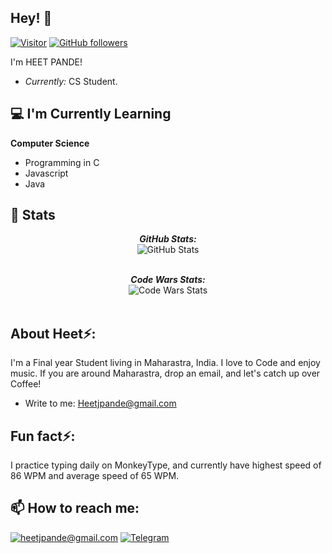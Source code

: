 <!-- Code written by laxmena -->

<h2>Hey! 👋</h2>

[![Visitor](https://visitor-badge.laobi.icu/badge?page_id=heetjpande.heetjpande)](https://github.com/heetjpande) [![GitHub followers](https://img.shields.io/github/followers/heetjpande.svg?style=social&label=Follow)](https://github.com/heetjpande?tab=followers)

I'm HEET PANDE! 
- <i>Currently:</i> CS Student. 

<h2>💻 I'm Currently Learning</h2>

__Computer Science__
- Programming in C
- Javascript
- Java


<!-- <h2>Currently working:</h2> -->
<!-- <h4>Freelancing</h4> -->

<h2>👀 Stats</h2>

<div>
  
  <p align="center">
  <b><em>GitHub Stats:</em></b> <br/>
    <img src="https://github-readme-streak-stats.herokuapp.com/?user=heetjpande" alt="GitHub Stats" /> <br/><br/>
  </p>
  <p align="center">
  <b><em>Code Wars Stats:</em></b> <br/>
    <img src="https://www.codewars.com/users/kakashikage/badges/large" alt="Code Wars Stats" /> <br/><br/>
  </p>
</div>

<h2> About Heet⚡:</h2>

I'm a Final year Student living in Maharastra, India. I love to Code and enjoy music. If you are around Maharastra, drop an email, and let's catch up over Coffee!
 
<!-- - Check out my Blog: [https://laxmena.com](https://laxmena.com)
- Know more about me: [About ME](https://laxmena.com/pages/about) -->
- Write to me: [Heetjpande@gmail.com](mailto:heetjpande@gmail.com)

<h2> Fun fact⚡:</h2>

I practice typing daily on MonkeyType, and currently have highest speed of 86 WPM and average speed of 65 WPM.

<h2>📫 How to reach me:</h2>

<a href="mailto:heetjpande@gmail.com">![heetjpande@gmail.com](https://img.shields.io/badge/Gmail-D14836?style=for-the-badge&logo=gmail&logoColor=white)</a> <a href="https://t.me/kakashi_kage/">![Telegram](https://img.shields.io/badge/Telegram-0077B5?style=for-the-badge&logo=telegram&logoColor=white)</a>


<!--

Here are some ideas to get you started:

- 🔭 I’m currently working on ...
- 🌱 I’m currently learning ...
- 👯 I’m looking to collaborate on ...
- 🤔 I’m looking for help with ...
- 💬 Ask me about ...
- 📫 How to reach me: ...
- 😄 Pronouns: ...
- ⚡ Fun fact: ...
-->
